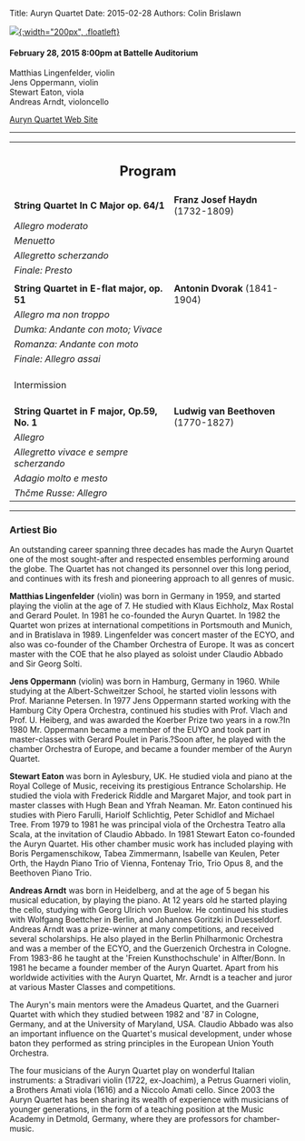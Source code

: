 Title: Auryn Quartet
Date: 2015-02-28
Authors: Colin Brislawn

[![ ]({filename}/images/2014-2015/Auryn200.jpg){:width="200px", .floatleft}]({filename}./AurynQuartet.md)

#### February 28, 2015 8:00pm at Battelle Auditorium

Matthias Lingenfelder, violin <br/>
Jens Oppermann, violin <br/>
Stewart Eaton, viola <br/>
Andreas Arndt, violoncello

[Auryn Quartet Web Site](http://www.aurynquartet.com/)

---

<table width="800" align="center">
<tr>
<td align="center" colspan="2"><h2>Program</h2></td><td></td>
</tr>
<tr>
  <td width="480"><b>String Quartet  In C Major  op. 64/1</b></td>
  <td width="320" class="right"><b>Franz Josef Haydn</b> (1732-1809)</td>
</tr>
<tr>
  <td class="smallindent"><i>Allegro moderato</i></td>
  <td></td>
</tr>
<tr>
  <td class="smallindent"><i>Menuetto</i></td>
  <td></td>
</tr>
<tr>
  <td class="smallindent"><i>Allegretto scherzando</i></td>
  <td></td>
</tr>
<tr>
  <td class="smallindent"><i>Finale: Presto</i></td>
  <td></td>
</tr>
<tr><td></td></tr>
<tr>
  <td width="480"><b>String Quartet in E-flat major, op. 51</b></td>
  <td width="320" class="right"><b>Antonin Dvorak</b> (1841-1904)</td>
</tr>
<tr>
  <td class="smallindent"><i>Allegro ma non troppo</i></td>
  <td></td>
</tr>
<tr>
  <td class="smallindent"><i>Dumka: Andante con moto; Vivace</i></td>
  <td></td>
</tr>
<tr>
  <td class="smallindent"><i>Romanza: Andante con moto</i></td>
  <td></td>
</tr>
<tr>
  <td class="smallindent"><i>Finale: Allegro assai</i></td>
  <td></td>
</tr>
<tr>
 <td colspan="2" class="center">
	<br>
	<div class="smallheading">Intermission
	</div><br></td>
</tr>
<tr>
  <td width="480"><b>String Quartet in F major, Op.59, No. 1</b></td>
  <td width="320" class="right"><b>Ludwig van Beethoven</b> (1770-1827)</td>
</tr>
<tr>
  <td class="smallindent"><i>Allegro</i></td>
  <td></td>
</tr>
<tr>
  <td class="smallindent"><i>Allegretto vivace e sempre scherzando</i></td>
  <td></td>
</tr>
<tr>
  <td class="smallindent"><i>Adagio molto e mesto</i></td>
  <td></td>
</tr>
<tr>
  <td class="smallindent"><i>Thčme Russe: Allegro</i></td>
  <td></td>
</tr>
</table>
		
---

### Artiest Bio

An outstanding career spanning three decades has made the Auryn Quartet one of the most sought-after and respected ensembles performing around the globe. The Quartet has not changed its personnel over this long period, and continues with its fresh and pioneering approach to all genres of music.

**Matthias Lingenfelder** (violin) was born in Germany in 1959, and started playing the violin at the age of 7. He studied with Klaus Eichholz, Max Rostal and Gerard Poulet. In 1981 he co-founded the Auryn Quartet. In 1982 the Quartet won prizes at international competitions in Portsmouth and Munich, and in Bratislava in 1989. Lingenfelder was concert master of the ECYO, and also was co-founder of the Chamber Orchestra of Europe. It was as concert master with the COE that he also played as soloist under Claudio Abbado and Sir Georg Solti.

**Jens Oppermann** (violin) was born in Hamburg, Germany in 1960. While studying at the Albert-Schweitzer School, he started violin lessons with Prof. Marianne Petersen. In 1977 Jens Oppermann started working with the Hamburg City Opera Orchestra, continued his studies with Prof. Vlach and Prof. U. Heiberg, and was awarded the Koerber Prize two years in a row.?In 1980 Mr. Oppermann became a member of the EUYO and took part in master-classes with Gerard Poulet in Paris.?Soon after, he played with the chamber Orchestra of Europe, and became a founder member of the Auryn Quartet.

**Stewart Eaton** was born in Aylesbury, UK. He studied viola and piano at the Royal College of Music, receiving its prestigious Entrance Scholarship. He studied the viola with Frederick Riddle and Margaret Major, and took part in master classes with Hugh Bean and Yfrah Neaman. Mr. Eaton continued his studies with Piero Farulli, Hariolf Schlichtig, Peter Schidlof and Michael Tree. From 1979 to 1981 he was principal viola of the Orchestra Teatro alla Scala, at the invitation of Claudio Abbado. In 1981 Stewart Eaton co-founded the Auryn Quartet. His other chamber music work has included playing with Boris Pergamenschikow, Tabea Zimmermann, Isabelle van Keulen, Peter Orth, the Haydn Piano Trio of Vienna, Fontenay Trio, Trio Opus 8, and the Beethoven Piano Trio.

**Andreas Arndt** was born in Heidelberg, and at the age of 5 began his musical education, by playing the piano. At 12 years old he started playing the cello, studying with Georg Ulrich von Buelow. He continued his studies with Wolfgang Boettcher in Berlin, and Johannes Goritzki in Duesseldorf. Andreas Arndt was a prize-winner at many competitions, and received several scholarships. He also played in the Berlin Philharmonic Orchestra and was a member of the ECYO, and the Guerzenich Orchestra in Cologne. From 1983-86 he taught at the 'Freien Kunsthochschule' in Alfter/Bonn. In 1981 he became a founder member of the Auryn Quartet. Apart from his worldwide activities with the Auryn Quartet, Mr. Arndt is a teacher and juror at various Master Classes and competitions.

The Auryn's main mentors were the Amadeus Quartet, and the Guarneri Quartet with which they studied between 1982 and '87 in Cologne, Germany, and at the University of Maryland, USA. Claudio Abbado was also an important influence on the Quartet's musical development, under whose baton they performed as string principles in the European Union Youth Orchestra.

The four musicians of the Auryn Quartet play on wonderful Italian instruments: a Stradivari violin (1722, ex-Joachim), a Petrus Guarneri violin, a Brothers Amati viola (1616) and a Niccolo Amati cello. Since 2003 the Auryn Quartet has been sharing its wealth of experience with musicians of younger generations, in the form of a teaching position at the Music Academy in Detmold, Germany, where they are professors for chamber-music. 